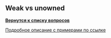 ## Weak vs unowned

[**Вернутся к списку вопросов**](https://github.com/Torlopov-Andrey/hh_interview_ios/blob/master/readme.md)

[Подробное описание с примерами по ссылке](http://krakendev.io/blog/weak-and-unowned-references-in-swift)

